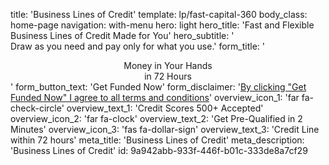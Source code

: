 title: 'Business Lines of Credit'
template: lp/fast-capital-360
body_class: home-page
navigation: with-menu
hero: light
hero_title: 'Fast and Flexible Business Lines of Credit Made for You'
hero_subtitle: '</br>Draw as you need and pay only for what you use.'
form_title: '<center>Money in Your Hands</br>in 72 Hours</center>'
form_button_text: 'Get Funded Now'
form_disclaimer: '<a href="/terms-of-use" target="_blank">By clicking "Get Funded Now" I agree to all <span>terms and conditions</span></a>'
overview_icon_1: 'far fa-check-circle'
overview_text_1: 'Credit Scores 500+ Accepted'
overview_icon_2: 'far fa-clock'
overview_text_2: 'Get Pre-Qualified in 2 Minutes'
overview_icon_3: 'fas fa-dollar-sign'
overview_text_3: 'Credit Line within 72 hours'
meta_title: 'Business Lines of Credit'
meta_description: 'Business Lines of Credit'
id: 9a942abb-933f-446f-b01c-333de8a7cf29
